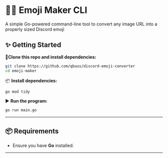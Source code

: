 # 🧙‍♂️ Emoji Maker CLI

A simple Go-powered command-line tool to convert any image URL into a properly sized Discord emoji

## ✨ Getting Started

🚀**Clone this repo and install dependencies:**

```bash
git clone https://github.com/qbuus/discord-emoji-converter
cd emoji-maker
```

📦 **Install dependencies:**

```bash
go mod tidy
```

▶️ **Run the program:**

```bash
go run main.go
```

---

## 📦 Requirements

- Ensure you have **Go** installed.

---
